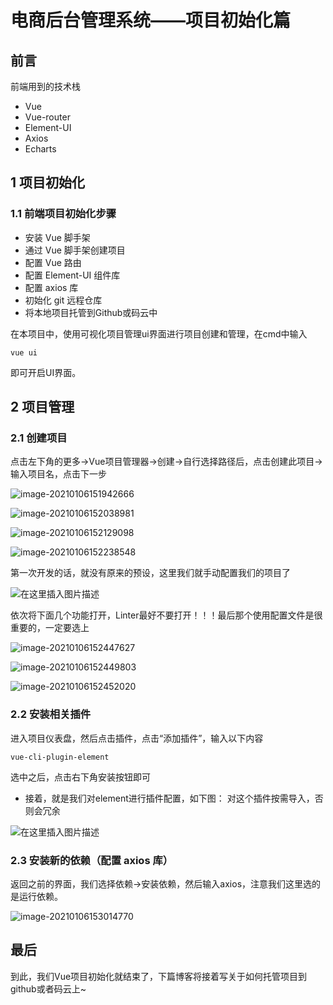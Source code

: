 # 电商后台管理系统——项目初始化篇

## 前言

前端用到的技术栈

- Vue
- Vue-router
- Element-UI
- Axios
- Echarts

## 1 项目初始化

### 1.1 前端项目初始化步骤

-  安装 Vue 脚手架
-  通过 Vue 脚手架创建项目
-  配置 Vue 路由
- 配置 Element-UI 组件库
-  配置 axios 库
-  初始化 git 远程仓库
- 将本地项目托管到Github或码云中

在本项目中，使用可视化项目管理ui界面进行项目创建和管理，在cmd中输入

```
vue ui
```

即可开启UI界面。

## 2 项目管理

### 2.1 创建项目

点击左下角的更多→Vue项目管理器→创建→自行选择路径后，点击创建此项目→输入项目名，点击下一步

![image-20210106151942666](../img/image-20210106151942666.png)

![image-20210106152038981](../img/image-20210106152038981.png)

![image-20210106152129098](../img/image-20210106152129098.png)

![image-20210106152238548](../img/image-20210106152238548.png)

第一次开发的话，就没有原来的预设，这里我们就手动配置我们的项目了

![在这里插入图片描述](../img/20200115110701644.png)

依次将下面几个功能打开，Linter最好不要打开！！！最后那个使用配置文件是很重要的，一定要选上

![image-20210106152447627](../img/image-20210106152447627.png)

![image-20210106152449803](../img/image-20210106152449803.png)

![image-20210106152452020](../img/image-20210106152452020.png)

### 2.2 安装相关插件

进入项目仪表盘，然后点击插件，点击“添加插件”，输入以下内容

```
vue-cli-plugin-element
```

选中之后，点击右下角安装按钮即可

-  接着，就是我们对element进行插件配置，如下图：
  对这个插件按需导入，否则会冗余

  ![在这里插入图片描述](../img/20200115120135111.png)

### 2.3 安装新的依赖（配置 axios 库）

返回之前的界面，我们选择依赖→安装依赖，然后输入axios，注意我们这里选的是运行依赖。

![image-20210106153014770](../img/image-20210106153014770.png)

## 最后

到此，我们Vue项目初始化就结束了，下篇博客将接着写关于如何托管项目到github或者码云上~